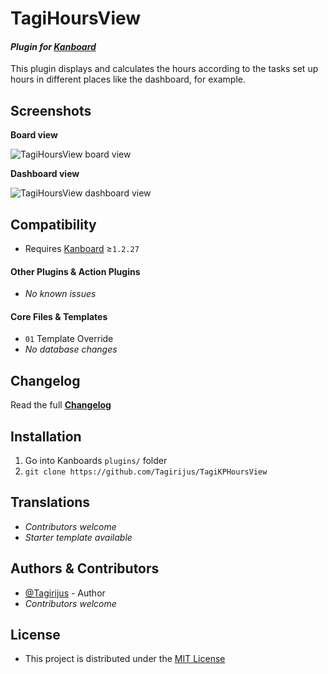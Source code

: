 # TagiHoursView

#### _Plugin for [Kanboard](https://github.com/fguillot/kanboard "Kanboard - Kanban Project Management Software")_

This plugin displays and calculates the hours according to the tasks set up hours in different places like the dashboard, for example.


Screenshots
-------------

**Board view**

![TagiHoursView board view](../master/Screenshots/TagiHoursView_board.png)

**Dashboard view**

![TagiHoursView dashboard view](../master/Screenshots/TagiHoursView_dashboard.png)


Compatibility
-------------

- Requires [Kanboard](https://github.com/fguillot/kanboard "Kanboard - Kanban Project Management Software") ≥`1.2.27`

#### Other Plugins & Action Plugins
- _No known issues_
#### Core Files & Templates
- `01` Template Override
- _No database changes_


Changelog
---------

Read the full [**Changelog**](../master/changelog.md "See changes")
 

Installation
------------

1. Go into Kanboards `plugins/` folder
2. `git clone https://github.com/Tagirijus/TagiKPHoursView`


Translations
------------

- _Contributors welcome_
- _Starter template available_

Authors & Contributors
----------------------

- [@Tagirijus](https://github.com/Tagirijus) - Author
- _Contributors welcome_


License
-------
- This project is distributed under the [MIT License](../master/LICENSE "Read The MIT license")
